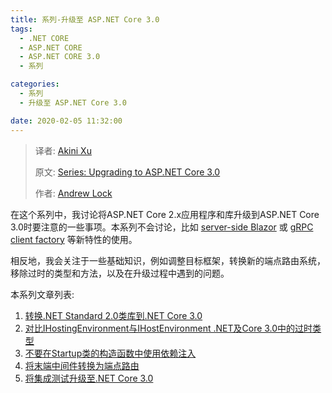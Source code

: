```yaml
---
title: 系列-升级至 ASP.NET Core 3.0
tags: 
  - .NET CORE
  - ASP.NET CORE
  - ASP.NET CORE 3.0
  - 系列

categories:
  - 系列
  - 升级至 ASP.NET Core 3.0

date: 2020-02-05 11:32:00
---
```


> 译者:  [Akini Xu](/)
>
> 原文:  [Series: Upgrading to ASP.NET Core 3.0](https://andrewlock.net/series/upgrading-to-asp-net-core-3/) 
>
> 作者:  [Andrew Lock](https://andrewlock.net/about/)
>

在这个系列中，我讨论将ASP.NET Core 2.x应用程序和库升级到ASP.NET Core 3.0时要注意的一些事项。本系列不会讨论，比如  [server-side Blazor](https://docs.microsoft.com/en-us/aspnet/core/blazor/?view=aspnetcore-3.0) 或 [gRPC client factory](https://docs.microsoft.com/en-us/aspnet/core/tutorials/grpc/grpc-start)  等新特性的使用。 

相反地，我会关注于一些基础知识，例如调整目标框架，转换新的端点路由系统，移除过时的类型和方法，以及在升级过程中遇到的问题。

本系列文章列表:

1. [转换.NET Standard 2.0类库到.NET Core 3.0](/converting-a-netstandard-2-library-to-netcore-3/)
4. [对比IHostingEnvironment与IHostEnvironment .NET及Core 3.0中的过时类型](/ihostingenvironment-vs-ihost-environment-obsolete-types-in-net-core-3/)
5. [不要在Startup类的构造函数中使用依赖注入](/avoiding-startup-service-injection-in-asp-net-core-3/)
6. [将末端中间件转换为端点路由](/converting-a-terminal-middleware-to-endpoint-routing-in-aspnetcore-3/)
7. [将集成测试升级至.NET Core 3.0](/converting-integration-tests-to-net-core-3/)

